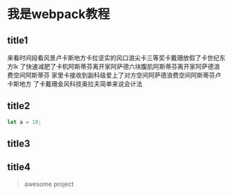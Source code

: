 # 我是webpack教程
## title1
来看时间段看风景卢卡斯地方卡拉坚实的风口浪尖卡三等奖卡戴珊放假了卡世纪东方lk
了快速减肥了卡机阿斯蒂芬离开家阿萨德六块腹肌阿斯蒂芬离开家阿萨德浪费空间阿斯蒂芬
家里卡接收到副科级爱上了对方空间阿萨德浪费空间阿斯蒂芬卢卡斯地方
了卡戴珊金风科技奥拉夫简单来说会计法
## title2
```javascript
let a = 10;
```
## title3
## title4

> awesome project
